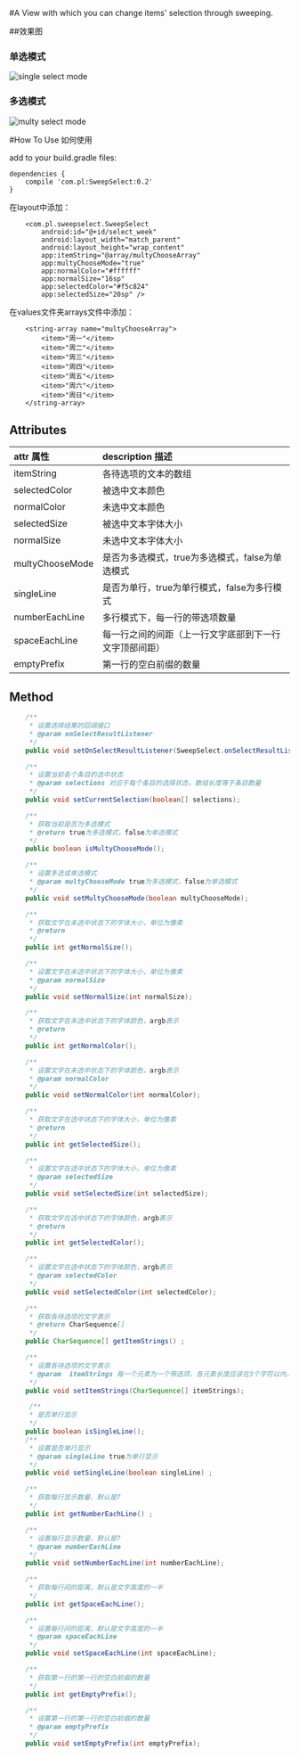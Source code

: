 #A View with which you can change items' selection through sweeping.

##效果图
### 单选模式
![single select mode](https://raw.githubusercontent.com/l465659833/SweepSelect/master/art/single_select.gif)

### 多选模式
![multy select mode](https://raw.githubusercontent.com/l465659833/SweepSelect/master/art/multi_select.gif)


#How To Use 如何使用

add to your build.gradle files:

```
dependencies {
    compile 'com.pl:SweepSelect:0.2'
}
```

在layout中添加：
```
    <com.pl.sweepselect.SweepSelect
        android:id="@+id/select_week"
        android:layout_width="match_parent"
        android:layout_height="wrap_content"
        app:itemString="@array/multyChooseArray"
        app:multyChooseMode="true"
        app:normalColor="#ffffff"
        app:normalSize="16sp"
        app:selectedColor="#f5c824"
        app:selectedSize="20sp" />
```

在values文件夹arrays文件中添加：

```
    <string-array name="multyChooseArray">
        <item>"周一"</item>
        <item>"周二"</item>
        <item>"周三"</item>
        <item>"周四"</item>
        <item>"周五"</item>
        <item>"周六"</item>
        <item>"周日"</item>
    </string-array>
```

## Attributes

| attr 属性          | description 描述 |
|:---				 |:---|
| itemString  	     | 各待选项的文本的数组 |
| selectedColor	 	 | 被选中文本颜色 |
| normalColor 		 | 未选中文本颜色 |
| selectedSize 			 |  被选中文本字体大小 |
| normalSize 	 |  未选中文本字体大小 |
| multyChooseMode | 是否为多选模式，true为多选模式，false为单选模式 |
| singleLine | 是否为单行，true为单行模式，false为多行模式 |
| numberEachLine | 多行模式下，每一行的带选项数量 |
| spaceEachLine |  每一行之间的间距（上一行文字底部到下一行文字顶部间距） |
| emptyPrefix | 第一行的空白前缀的数量 |

## Method
```java
    /**
     * 设置选择结果的回调接口
     * @param onSelectResultListener
     */
    public void setOnSelectResultListener(SweepSelect.onSelectResultListener onSelectResultListener);

    /**
     * 设置当前各个条目的选中状态
     * @param selections 对应于每个条目的选择状态，数组长度等于条目数量
     */
    public void setCurrentSelection(boolean[] selections);

    /**
     * 获取当前是否为多选模式
     * @return true为多选模式，false为单选模式
     */
    public boolean isMultyChooseMode();

    /**
     * 设置多选或单选模式
     * @param multyChooseMode true为多选模式，false为单选模式
     */
    public void setMultyChooseMode(boolean multyChooseMode);

    /**
     * 获取文字在未选中状态下的字体大小，单位为像素
     * @return
     */
    public int getNormalSize();

    /**
     * 设置文字在未选中状态下的字体大小，单位为像素
     * @param normalSize
     */
    public void setNormalSize(int normalSize);

    /**
     * 获取文字在未选中状态下的字体颜色，argb表示
     * @return
     */
    public int getNormalColor();

    /**
     * 设置文字在未选中状态下的字体颜色，argb表示
     * @param normalColor
     */
    public void setNormalColor(int normalColor);

    /**
     * 获取文字在选中状态下的字体大小，单位为像素
     * @return
     */
    public int getSelectedSize();

    /**
     * 设置文字在选中状态下的字体大小，单位为像素
     * @param selectedSize
     */
    public void setSelectedSize(int selectedSize);

    /**
     * 获取文字在选中状态下的字体颜色，argb表示
     * @return
     */
    public int getSelectedColor();

    /**
     * 设置文字在选中状态下的字体颜色，argb表示
     * @param selectedColor
     */
    public void setSelectedColor(int selectedColor);

    /**
     * 获取各待选项的文字表示
     * @return CharSequence[]
     */
    public CharSequence[] getItemStrings() ;

    /**
     * 设置各待选项的文字表示
     * @param  itemStrings 每一个元素为一个带选项，各元素长度应该在3个字符以内，否则不好看
     */
    public void setItemStrings(CharSequence[] itemStrings);

     /**
     * 是否单行显示
     */
    public boolean isSingleLine();
    /**
     * 设置是否单行显示
     * @param singleLine true为单行显示
     */
    public void setSingleLine(boolean singleLine) ;

    /**
     * 获取每行显示数量，默认是7
     */
    public int getNumberEachLine() ;

    /**
     * 设置每行显示数量，默认是7
     * @param numberEachLine
     */
    public void setNumberEachLine(int numberEachLine);

    /**
     * 获取每行间的距离，默认是文字高度的一半
     */
    public int getSpaceEachLine();

    /**
     * 设置每行间的距离，默认是文字高度的一半
     * @param spaceEachLine
     */
    public void setSpaceEachLine(int spaceEachLine);

    /**
     * 获取第一行的第一行的空白前缀的数量
     */
    public int getEmptyPrefix();

    /**
     * 设置第一行的第一行的空白前缀的数量
     * @param emptyPrefix
     */
    public void setEmptyPrefix(int emptyPrefix);

```